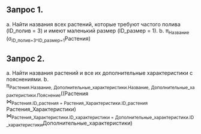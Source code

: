 ## Запрос 1.
а. Найти названия всех растений, которые требуют частого полива (ID_полив = 3) и имеют маленький размер (ID_размер = 1).
b. π<sub>Название</sub> ​(σ<sub>ID_полив=3^ID_размер=1</sub>Растения)



## Запрос 2.
а. Найти названия растений и все их дополнительные характеристики с пояснениями.
b. π<sub>Растения.Название, Дополнительные_характеристики.Название, Дополнительные_характеристики.Пояснение</sub>​((Растения ⋈<sub>Растения.ID_растения = Растения_Характеристики.ID_растения</sub>​Растения_Характеристики) ⋈<sub>Растения_Характеристики.ID_характеристики = Дополнительные_характеристики.ID_характеристики</sub>​Дополнительные_характеристики)



